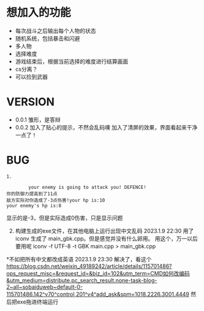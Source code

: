 # 想加入的功能
- 每次战斗之后输出每个人物的状态
- 随机系统，包括暴击和闪避
- 多人物
- 选择难度
- 游戏结束后，根据当前选择的难度进行结算画面
- cs分离？
- 可以捡到武器

# VERSION
- 0.0.1 雏形，是答辩
- 0.0.2 加入了贴心的提示，不然会乱码噢
        加入了清屏的效果，界面看起来干净一点了！

# BUG
```
1. 

        your enemy is going to attack you! DEFENCE!
你的防御力提高到了11点
敌方实际对你造成了-3点伤害!your hp is:10
your enemy's hp is:8
```
显示的是-3，但是实际造成0伤害，只是显示问题

2.  构建生成的exe文件，在其他电脑上运行出现中文乱码
2023.1.9 22:30
用了 iconv 生成了 main_gbk.cpp。但是感觉并没有什么卵用。
用这个，万一以后要用呢
iconv -f UTF-8 -t GBK main.cpp > main_gbk.cpp

*不如把所有中文都改成英语
2023.1.9 23:30
解决了，看这个
https://blog.csdn.net/weixin_49189242/article/details/115701486?ops_request_misc=&request_id=&biz_id=102&utm_term=CMD如何改编码&utm_medium=distribute.pc_search_result.none-task-blog-2~all~sobaiduweb~default-0-115701486.142^v70^control,201^v4^add_ask&spm=1018.2226.3001.4449
然后把exe拖进终端运行

